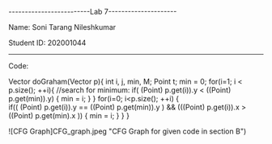 -------------------------Lab 7---------------------

Name: Soni Tarang Nileshkumar

Student ID: 202001044

--------------------------

Code:

Vector doGraham(Vector p){
       int i, j, min, M;
       Point t;
       min = 0;
       for(i=1; i < p.size(); ++i){  //search for minimum:
          if( (Point) p.get(i)).y < ((Point) p.get(min)).y)
          {
            min = i;
          }
      }
       for(i=0; i<p.size(); ++i) {   
         if((  (Point) p.get(i)).y == ((Point) p.get(min)).y ) && (((Point) p.get(i)).x >((Point) p.get(min).x ))
            {
               min = i;
            }
         }
     }



![CFG Graph]CFG_graph.jpeg "CFG Graph for given code in section B")